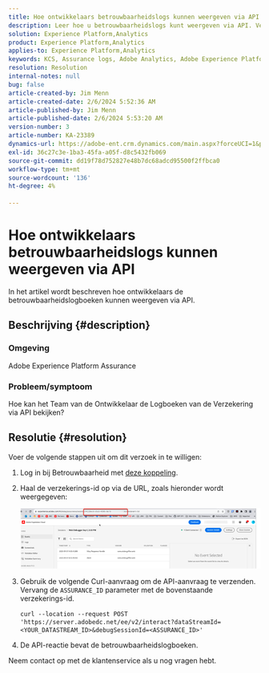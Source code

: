 ```yaml
---
title: Hoe ontwikkelaars betrouwbaarheidslogs kunnen weergeven via API
description: Leer hoe u betrouwbaarheidslogs kunt weergeven via API. Verzend API-aanvraag en vervang de betrouwbaarheidsstatus zoals beschreven.
solution: Experience Platform,Analytics
product: Experience Platform,Analytics
applies-to: Experience Platform,Analytics
keywords: KCS, Assurance logs, Adobe Analytics, Adobe Experience Platform
resolution: Resolution
internal-notes: null
bug: false
article-created-by: Jim Menn
article-created-date: 2/6/2024 5:52:36 AM
article-published-by: Jim Menn
article-published-date: 2/6/2024 5:53:20 AM
version-number: 3
article-number: KA-23389
dynamics-url: https://adobe-ent.crm.dynamics.com/main.aspx?forceUCI=1&pagetype=entityrecord&etn=knowledgearticle&id=433543e7-b3c4-ee11-9079-6045bd006268
exl-id: 36c27c3e-1ba3-45fa-a05f-d8c5432fb069
source-git-commit: dd19f78d752827e48b7dc68adcd95500f2ffbca0
workflow-type: tm+mt
source-wordcount: '136'
ht-degree: 4%

---
```


# Hoe ontwikkelaars betrouwbaarheidslogs kunnen weergeven via API


In het artikel wordt beschreven hoe ontwikkelaars de betrouwbaarheidslogboeken kunnen weergeven via API.

## Beschrijving {#description}


### Omgeving

Adobe Experience Platform Assurance

### Probleem/symptoom

Hoe kan het Team van de Ontwikkelaar de Logboeken van de Verzekering via API bekijken?


## Resolutie {#resolution}


Voer de volgende stappen uit om dit verzoek in te willigen:

1. Log in bij Betrouwbaarheid met [deze koppeling](https://experience.adobe.com/assurance).
2. Haal de verzekerings-id op via de URL, zoals hieronder wordt weergegeven:

   ![](assets/41e62e4b-3ba0-ee11-be37-6045bd006239.png)
3. Gebruik de volgende Curl-aanvraag om de API-aanvraag te verzenden. Vervang de `ASSURANCE_ID` parameter met de bovenstaande verzekerings-id.<br>


   ```
   curl --location --request POST 'https://server.adobedc.net/ee/v2/interact?dataStreamId= <YOUR_DATASTREAM_ID>&debugSessionId=<ASSURANCE_ID>'
   ```


4. De API-reactie bevat de betrouwbaarheidslogboeken.


Neem contact op met de klantenservice als u nog vragen hebt.
